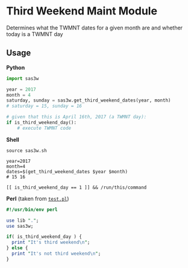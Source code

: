# Third Weekend Maint Module

Determines what the TWMNT dates for a given month are and whether today is a TWMNT day

## Usage

**Python**
```python
import sas3w

year = 2017
month = 4
saturday, sunday = sas3w.get_third_weekend_dates(year, month)
# saturday = 15, sunday = 16

# given that this is April 16th, 2017 (a TWMNT day):
if is_third_weekend_day():
    # execute TWMNT code
```

**Shell**
```shell
source sas3w.sh

year=2017
month=4
dates=$(get_third_weekend_dates $year $month)
# 15 16

[[ is_third_weekend_day == 1 ]] && /run/this/command
```

**Perl** (taken from [```test.pl```](test.pl))
```perl
#!/usr/bin/env perl

use lib ".";
use sas3w;

if( is_third_weekend_day ) {
  print "It's third weekend\n";
} else {
  print "It's not third weekend\n";
}
```